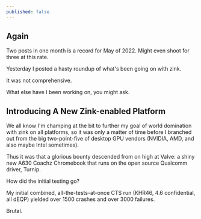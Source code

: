 ```yaml
---
published: false
---
```

## Again

Two posts in one month is a record for May of 2022. Might even shoot for three at this rate.

Yesterday I posted a hasty roundup of what's been going on with zink.

It was not comprehensive.

What else have I been working on, you might ask.

## Introducing A New Zink-enabled Platform
We all know I'm champing at the bit to further my goal of world domination with zink on all platforms, so it was only a matter of time before I branched out from the big two-point-five of desktop GPU vendors (NVIDIA, AMD, and also maybe Intel sometimes).

Thus it was that a glorious bounty descended from on high at Valve: a shiny new A630 Coachz Chromebook that runs on the open source Qualcomm driver, Turnip.

How did the initial testing go?

My initial combined, all-the-tests-at-once CTS run (KHR46, 4.6 confidential, all dEQP) yielded over 1500 crashes and over 3000 failures.

Brutal.